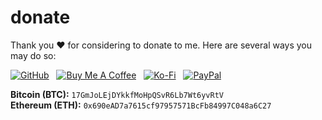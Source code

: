 # donate

Thank you ❤️ for considering to donate to me. Here are several ways you may do so:

[![GitHub](https://srv-cdn.himpfen.io/badges/github/github-flat.svg)](https://github.com/sponsors/brandonhimpfen/) &nbsp; [![Buy Me A Coffee](https://srv-cdn.himpfen.io/badges/buymeacoffee/buymeacoffee-flat.svg)](https://www.buymeacoffee.com/brandonhimpfen) &nbsp; [![Ko-Fi](https://srv-cdn.himpfen.io/badges/kofi/kofi-flat.svg)](https://ko-fi.com/brandonhimpfen) &nbsp; [![PayPal](https://srv-cdn.himpfen.io/badges/paypal/paypal-flat.svg)](https://paypal.me/brandonhimpfen)

**Bitcoin (BTC):** `17GmJoLEjDYkkfMoHpQSvR6Lb7Wt6yvRtV` <br />
**Ethereum (ETH):** `0x690eAD7a7615cf97957571BcFb84997C048a6C27`
